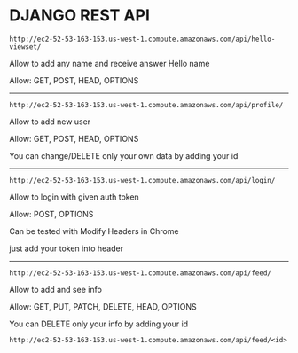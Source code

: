 # DJANGO REST API

    http://ec2-52-53-163-153.us-west-1.compute.amazonaws.com/api/hello-viewset/

Allow to add any name and receive answer Hello name
  
Allow: GET, POST, HEAD, OPTIONS
*************************************
  
    http://ec2-52-53-163-153.us-west-1.compute.amazonaws.com/api/profile/

Allow to add new user

Allow: GET, POST, HEAD, OPTIONS

You can change/DELETE only your own data by adding your id

*************************************

    http://ec2-52-53-163-153.us-west-1.compute.amazonaws.com/api/login/

Allow to login with given auth token

Allow: POST, OPTIONS

Can be tested with Modify Headers in Chrome

just add your token into header
*************************************

    http://ec2-52-53-163-153.us-west-1.compute.amazonaws.com/api/feed/

Allow to add and see info

Allow: GET, PUT, PATCH, DELETE, HEAD, OPTIONS

You can DELETE only your info by adding your id

    http://ec2-52-53-163-153.us-west-1.compute.amazonaws.com/api/feed/<id>

